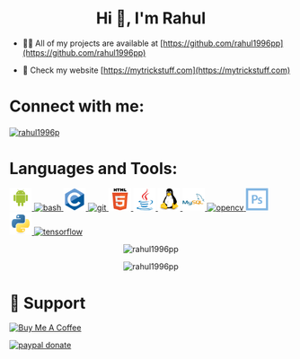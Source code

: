 <h1 align="center">Hi 👋, I'm Rahul</h1>


- 👨‍💻 All of my projects are available at [https://github.com/rahul1996pp](https://github.com/rahul1996pp)

- 📝 Check my website [https://mytrickstuff.com](https://mytrickstuff.com)

<h1 align="left">Connect with me:</h1>
<p align="left">
<a href="https://twitter.com/rahul1996p" target="blank"><img align="center" src="https://cdn.jsdelivr.net/npm/simple-icons@3.0.1/icons/twitter.svg" alt="rahul1996p" height="30" width="40" /></a>
</p>

<h1 align="left">Languages and Tools:</h1>

<p align="left"> <a href="https://developer.android.com" target="_blank"> <img src="https://raw.githubusercontent.com/devicons/devicon/master/icons/android/android-original-wordmark.svg" alt="android" width="40" height="40"/> </a> <a href="https://www.gnu.org/software/bash/" target="_blank"> <img src="https://www.vectorlogo.zone/logos/gnu_bash/gnu_bash-icon.svg" alt="bash" width="40" height="40"/> </a> <a href="https://www.cprogramming.com/" target="_blank"> <img src="https://raw.githubusercontent.com/devicons/devicon/master/icons/c/c-original.svg" alt="c" width="40" height="40"/> </a> <a href="https://git-scm.com/" target="_blank"> <img src="https://www.vectorlogo.zone/logos/git-scm/git-scm-icon.svg" alt="git" width="40" height="40"/> </a> <a href="https://www.w3.org/html/" target="_blank"> <img src="https://raw.githubusercontent.com/devicons/devicon/master/icons/html5/html5-original-wordmark.svg" alt="html5" width="40" height="40"/> </a> <a href="https://www.java.com" target="_blank"> <img src="https://raw.githubusercontent.com/devicons/devicon/master/icons/java/java-original.svg" alt="java" width="40" height="40"/> </a> <a href="https://www.linux.org/" target="_blank"> <img src="https://raw.githubusercontent.com/devicons/devicon/master/icons/linux/linux-original.svg" alt="linux" width="40" height="40"/> </a> <a href="https://www.mysql.com/" target="_blank"> <img src="https://raw.githubusercontent.com/devicons/devicon/master/icons/mysql/mysql-original-wordmark.svg" alt="mysql" width="40" height="40"/> </a> <a href="https://opencv.org/" target="_blank"> <img src="https://www.vectorlogo.zone/logos/opencv/opencv-icon.svg" alt="opencv" width="40" height="40"/> </a> <a href="https://www.photoshop.com/en" target="_blank"> <img src="https://raw.githubusercontent.com/devicons/devicon/master/icons/photoshop/photoshop-line.svg" alt="photoshop" width="40" height="40"/> </a> <a href="https://www.python.org" target="_blank"> <img src="https://raw.githubusercontent.com/devicons/devicon/master/icons/python/python-original.svg" alt="python" width="40" height="40"/> </a> <a href="https://www.tensorflow.org" target="_blank"> <img src="https://www.vectorlogo.zone/logos/tensorflow/tensorflow-icon.svg" alt="tensorflow" width="40" height="40"/> </a> </p>

<p align="center"> <img src=https://github-readme-stats.vercel.app/api?username=rahul1996pp&show_icons=true alt=rahul1996pp /> </p>
<p align="center"> <img src=https://github-readme-stats.vercel.app/api/top-langs/?username=rahul1996pp&show_icons=true alt=rahul1996pp /> </p>

# 🙏 Support

<a href="https://www.buymeacoffee.com/Rahul19p" target="_blank"><img src="https://cdn.buymeacoffee.com/buttons/v2/default-blue.png" alt="Buy Me A Coffee" style="height: 10% !important;width: 25% !important;" ></a></p>
<a href="https://www.paypal.me/RahulPujari" target="_blank">
<img src="https://i.imgur.com/9YC5tQ5.png" alt="paypal donate" src="https://ionicabizau.github.io/badges/paypal.svg" style="height: 10% !important;width: 25% !important;"></a></p>
